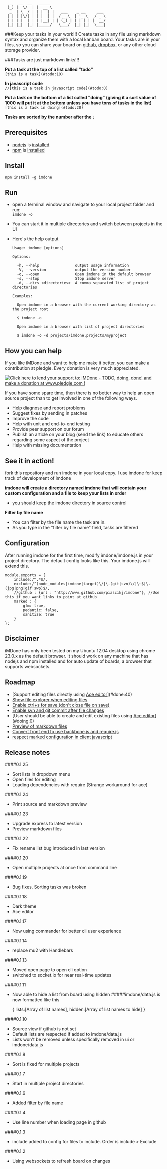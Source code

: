 

	  _   __  __   _____                         
	 (_) |  \/  | |  __ \                        
	  _  | \  / | | |  | |   ___    _ __     ___ 
	 | | | |\/| | | |  | |  / _ \  | '_ \   / _ \
	 | | | |  | | | |__| | | (_) | | | | | |  __/
	 |_| |_|  |_| |_____/   \___/  |_| |_|  \___|


###Keep your tasks in your work!!!
Create tasks in any file using markdown syntax and organize them with a local kanban board.  Your tasks are in your files, so you can share your board on [github](http://www.github.com), [dropbox](http://www.dropbox.com), or any other cloud storage provider.

###Tasks are just markdown links!!!

**Put a task at the top of a list called "todo"**  
   `[this is a task](#todo:10)`  

**In javascript code**  
   `//[this is a task in javascript code](#todo:0)`  

**Put a task on the bottom of a list called "doing" (giving it a sort value of 1000 will put it at the bottom unless you have tons of tasks in the list)**  
   `[this is a task in doing](#todo:20)`  

**Tasks are sorted by the number after the `:`**  

Prerequisites 
----
- [nodejs](http://nodejs.org/) is [installed](https://github.com/joyent/node/wiki/Installing-Node.js-via-package-manager)
- [npm](https://npmjs.org/) is [installed](https://github.com/joyent/node/wiki/Installing-Node.js-via-package-manager)


Install
----
   `npm install -g imdone`

Run
----
- open a terminal window and navigate to your local project folder and run:  
   `imdone -o`

- You can start it in multiple directories and switch between projects in the UI

- Here's the help output

	  Usage: imdone [options]

	  Options:

	    -h, --help                output usage information
	    -V, --version             output the version number
	    -o, --open                Open imdone in the default browser
	    -s, --stop                Stop imdone server
	    -d, --dirs <directories>  A comma separated list of project directories

	  Examples:

	    Open imdone in a browser with the current working directory as the project root

	    $ imdone -o

	    Open imdone in a browser with list of project directories

	    $ imdone -o -d projects/imdone,projects/myproject

How you can help
----
If you like iMDone and want to help me make it better, you can make a contribution at pledgie.  Every donation is very much appreciated.  

<a href='http://www.pledgie.com/campaigns/19536'><img alt='Click here to lend your support to: iMDone - TODO, doing, done! and make a donation at www.pledgie.com !' src='http://www.pledgie.com/campaigns/19536.png?skin_name=chrome' border='0' /></a>

If you have some spare time, then there is no better way to help an open source project than to get involved in one of the following ways.

- Help diagnose and report problems
- Suggest fixes by sending in patches
- Improve the code
- Help with unit and end-to-end testing
- Provide peer support on our forum
- Publish an article on your blog (send the link) to educate others regarding some aspect of the project
- Help with missing documentation

See it in action!
----
fork this repository and run imdone in your local copy.  I use imdone for keep track of development of imdone

**imdone will create a directory named imdone that will contain your custom configuration and a file to keep your lists in order**  
- you should keep the imdone directory in source control  
  
**Filter by file name**  
- You can filter by the file name the task are in.  
- As you type in the "filter by file name" field, tasks are filtered
  
Configuration
----
After running imdone for the first time, modify imdone/imdone.js in your project directory.  The default config looks like this.  Your imdone.js will extend this.
  
	module.exports = {
		include:/^.*$/,
		exclude:/^(node_modules|imdone|target)\/|\.(git|svn)\/|\~$|\.(jpg|png|gif|swp)$/,
		//github : {url : "http://www.github.com/piascikj/imdone"}, //Use this if you want links to point at github
		marked : {
			gfm: true,
			pedantic: false,
			sanitize: true
		}
	};

Disclaimer
----
iMDone has only been tested on my Ubuntu 12.04 desktop using chrome 23.0.x as the default browser.  It should work on any machine that has nodejs and npm installed and for auto update of boards, a browser that supports websockets.

Roadmap
----

- [Support editing files directly using [Ace editor](http://ajaxorg.github.com/ace/#nav=about)](#done:40)
- [Show file explorer when editing files](#todo:20)
- [Enable ctrl+s for save (don't close file on save)](#done:10)
- [Enable svn and git commit after file changes](#todo:100)
- [User should be able to create and edit existing files using [Ace editor](http://ajaxorg.github.com/ace/#nav=about)](#doing:0)
- [Preview of markdown files](#done:20)
- [Convert front end to use backbone.js and require.js](#todo:50)
- [respect marked configuration in client javascript](#todo:70)

Release notes
----
####0.1.25
- Sort lists in dropdown menu
- Open files for editing
- Loading dependencies with require (Strange workaround for ace)

####0.1.24
- Print source and markdown preview

####0.1.23
- Upgrade express to latest version
- Preview markdown files

####0.1.22
- Fix rename list bug introduced in last version

####0.1.20
- Open multiple projects at once from command line

####0.1.19
- Bug fixes.  Sorting tasks was broken

####0.1.18
- Dark theme
- Ace editor

####0.1.17
- Now using commander for better cli user experience

####0.1.14
- replace mu2 with Handlebars

####0.1.13
- Moved open page to open cli option
- switched to socket.io for near real-time updates

####0.1.11
- Now able to hide a list from board using hidden
#####imdone/data.js is now formatted like this  
  
	{
		lists:[Array of list names],
		hidden:[Array of list names to hide]
	}

####0.1.10
- Source view if github is not set
- Default lists are respected if added to imdone/data.js
- Lists won't be removed unless specifically removed in ui or imdone/data.js

####0.1.8
- Sort is fixed for multiple projects

####0.1.7
- Start in multiple project directories

####0.1.6
- Added filter by file name

####0.1.4
- Use line number when loading page in github

####0.1.3
- include added to config for files to include.  Order is include > Exclude

####0.1.2
- Using websockets to refresh board on changes
